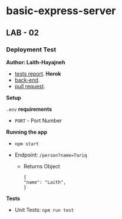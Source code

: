 # basic-express-server

## LAB - 02

### Deployment Test

**Author: Laith-Hayajneh**

- [tests report](https://github.com/Laith-Hayajneh/basic-express-server/actions).
**Herok**
- [back-end](https://basic-express2.herokuapp.com/).
- [pull request](https://github.com/Laith-Hayajneh/basic-express-server/pull/1).

**Setup**

`.env` **requirements**

- `PORT` - Port Number

**Running the app**

- `npm start`

- Endpoint: `/person?name=Tariq`

  - Returns Object

        {
        "name": "Laith",
        }

**Tests**

- Unit Tests: `npm run test`


